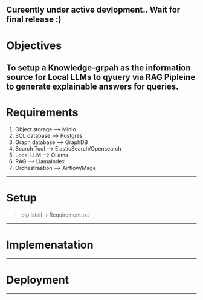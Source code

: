 ## Cureently under active devlopment.. Wait for final release :)
# Objectives
To setup a Knowledge-grpah as the information source for Local LLMs to qyuery via RAG Pipleine to generate explainable answers for queries.
---
# Requirements
1. Object storage --> MinIo
2. SQL database --> Postgres
3. Graph database --> GraphDB
4. Search Tool --> ElasticSearch/Opensearch
5. Local LLM --> Ollama
6. RAG --> LlamaIndex
7. Orchestraation --> Airflow/Mage
---

# Setup
>pip istall -r Requirement.txt
----
# Implemenatation

---
# Deployment

---
